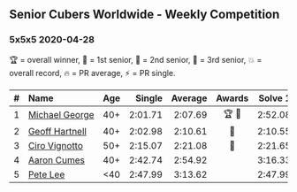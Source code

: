 <style>table {white-space: nowrap;}</style>

## Senior Cubers Worldwide - Weekly Competition
### 5x5x5 2020-04-28

🏆 = overall winner, 🥇 = 1st senior, 🥈 = 2nd senior, 🥉 = 3rd senior, 💥 = overall record, 🔥 = PR average, ⚡ = PR single.

| # | Name | Age | Single | Average | Awards | Solve 1 | Solve 2 | Solve 3 | Solve 4 | Solve 5 | Video |
| :--: | :-- | :--: | --: | --: | :--: | --: | --: | --: | --: | --: | :-- |
| 1 | [Michael George](../../persons/michael_george/555.md) | 40+ | 2:01.71 | 2:07.69 | 🏆 🥇 | 2:52.08 | 2:07.95 | 2:09.31 | 2:05.80 | 2:01.71 | [Link](https://www.facebook.com/events/543220986391837/permalink/545736689473600/) |
| 2 | [Geoff Hartnell](../../persons/geoff_hartnell/555.md) | 40+ | 2:02.98 | 2:10.61 | 🥈 | 2:10.55 | 2:09.63 | 2:02.98 | 2:16.34 | 2:11.67 | [Link](https://www.facebook.com/events/543220986391837/permalink/546335199413749/) |
| 3 | [Ciro Vignotto](../../persons/ciro_vignotto/555.md) | 50+ | 2:15.07 | 2:21.08 | 🥉 | 2:21.65 | 2:42.75 | 2:20.02 | 2:15.07 | 2:21.56 | [Link](https://www.facebook.com/events/543220986391837/permalink/543799589667310/) |
| 4 | [Aaron Cumes](../../persons/aaron_cumes/555.md) | 40+ | 2:42.74 | 2:54.92 |  | 3:16.33 | 2:42.74 | 2:45.70 | DNS | DNS | [Link](https://www.facebook.com/events/543220986391837/permalink/544360886277847/) |
| 5 | [Pete Lee](../../persons/pete_lee/555.md) | <40 | 2:47.99 | 3:13.62 |  | 2:47.99 | 3:41.31 | 3:11.57 | DNS | DNS | [Link](https://www.facebook.com/events/543220986391837/permalink/545140746199861/) |

<!-- Global site tag (gtag.js) - Google Analytics -->
<script async src="https://www.googletagmanager.com/gtag/js?id=UA-86348435-3"></script>
<script>window.dataLayer = window.dataLayer || []; function gtag() {dataLayer.push(arguments);} gtag('js', new Date()); gtag('config', 'UA-86348435-3');</script>
